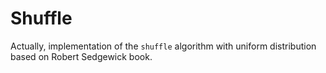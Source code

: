# Shuffle

Actually, implementation of the `shuffle` algorithm with uniform distribution based on Robert Sedgewick book.
